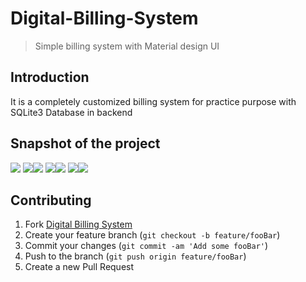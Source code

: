 # Digital-Billing-System
> Simple billing system with Material design UI

## Introduction
It is a completely customized billing system for practice purpose with SQLite3 Database in backend

## Snapshot of the project
![](ss1.PNG)
![](ss2.PNG)![](ss3.PNG)
![](ss4.PNG)![](ss5.PNG)
![](ss6.PNG)![](ss7.PNG)

## Contributing

1. Fork [Digital Billing System](https://github.com/tauseefansari/Digital-Billing-System)
2. Create your feature branch (`git checkout -b feature/fooBar`)
3. Commit your changes (`git commit -am 'Add some fooBar'`)
4. Push to the branch (`git push origin feature/fooBar`)
5. Create a new Pull Request
